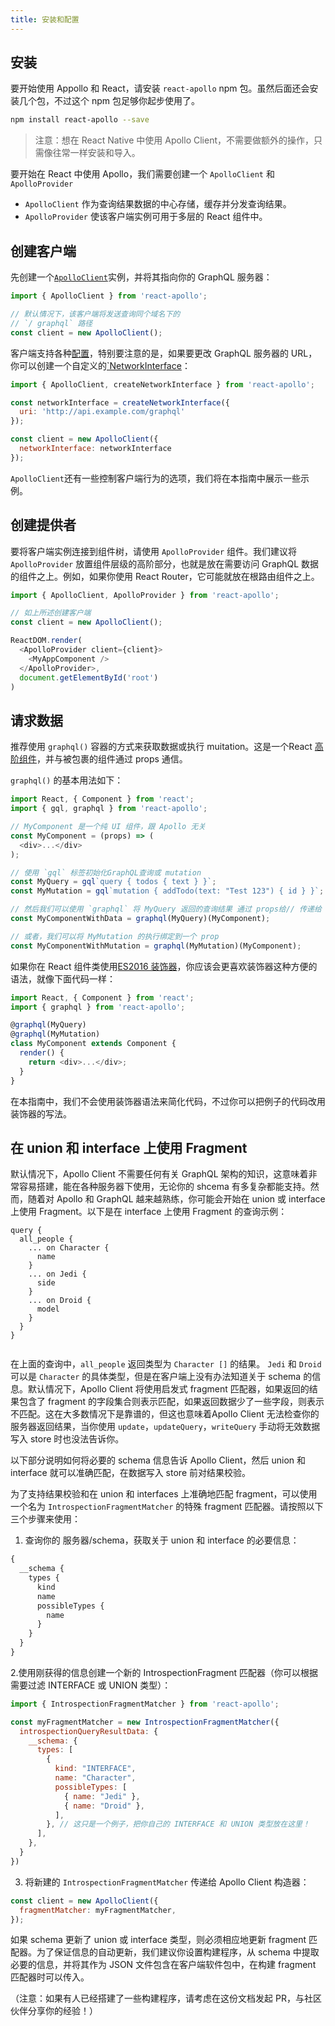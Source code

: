 ```yaml
---
title: 安装和配置
---
```

<h2 id="installation">安装</h2>

要开始使用 Appollo 和 React，请安装 `react-apollo` npm 包。虽然后面还会安装几个包，不过这个 npm 包足够你起步使用了。

```bash
npm install react-apollo --save
```

> 注意：想在 React Native 中使用 Apollo Client，不需要做额外的操作，只需像往常一样安装和导入。

要开始在 React 中使用 Apollo，我们需要创建一个 `ApolloClient` 和 `ApolloProvider`

- `ApolloClient` 作为查询结果数据的中心存储，缓存并分发查询结果。
- `ApolloProvider` 使该客户端实例可用于多层的 React 组件中。

<h2 id="creation-client">创建客户端</h2>

先创建一个[`ApolloClient`](/core/apollo-client-api.html＃constructor)实例，并将其指向你的 GraphQL 服务器：

```js
import { ApolloClient } from 'react-apollo';

// 默认情况下，该客户端将发送查询同个域名下的
// `/ graphql` 路径
const client = new ApolloClient();
```

客户端支持各种[配置](/core/apollo-client-api.html＃构造函数)，特别要注意的是，如果要更改 GraphQL 服务器的 URL，你可以创建一个自定义的[`NetworkInterface](/core/apollo-client-api.html#NetworkInterface)：

```js
import { ApolloClient, createNetworkInterface } from 'react-apollo';

const networkInterface = createNetworkInterface({
  uri: 'http://api.example.com/graphql'
});

const client = new ApolloClient({
  networkInterface: networkInterface
});
```

`ApolloClient`还有一些控制客户端行为的选项，我们将在本指南中展示一些示例。

<h2 id="creation-provider">创建提供者</h2>

要将客户端实例连接到组件树，请使用 `ApolloProvider` 组件。我们建议将 `ApolloProvider` 放置组件层级的高阶部分，也就是放在需要访问 GraphQL 数据的组件之上。例如，如果你使用 React Router，它可能就放在根路由组件之上。

```js
import { ApolloClient, ApolloProvider } from 'react-apollo';

// 如上所述创建客户端 
const client = new ApolloClient();

ReactDOM.render(
  <ApolloProvider client={client}>
    <MyAppComponent />
  </ApolloProvider>,
  document.getElementById('root')
)
```

<h2 id="connections-data">请求数据</h2>

推荐使用 `graphql()` 容器的方式来获取数据或执行 muitation。这是一个React [高阶组件](https://facebook.github.io/react/blog/2016/07/13/mixins-considered-harmful.html#subscriptions-and-side-effects)，并与被包裹的组件通过 props 通信。

`graphql()` 的基本用法如下：

```js
import React, { Component } from 'react';
import { gql, graphql } from 'react-apollo';

// MyComponent 是一个纯 UI 组件，跟 Apollo 无关
const MyComponent = (props) => (
  <div>...</div>
);

// 使用 `gql` 标签初始化GraphQL查询或 mutation
const MyQuery = gql`query { todos { text } }`;
const MyMutation = gql`mutation { addTodo(text: "Test 123") { id } }`;

// 然后我们可以使用 `graphql` 将 MyQuery 返回的查询结果 通过 props给// 传递给 MyComponent（随着数据变化而更新）
const MyComponentWithData = graphql(MyQuery)(MyComponent);

// 或者，我们可以将 MyMutation 的执行绑定到一个 prop
const MyComponentWithMutation = graphql(MyMutation)(MyComponent);
```

如果你在 React 组件类使用[ES2016 装饰器](https://medium.com/google-developers/exploring-es7-decorators-76ecb65fb841#.nn723s5u2)，你应该会更喜欢装饰器这种方便的语法，就像下面代码一样：

```js
import React, { Component } from 'react';
import { graphql } from 'react-apollo';

@graphql(MyQuery)
@graphql(MyMutation)
class MyComponent extends Component {
  render() {
    return <div>...</div>;
  }
}
```

在本指南中，我们不会使用装饰器语法来简化代码，不过你可以把例子的代码改用装饰器的写法。


<h2 id="fragment-matcher">在 union 和 interface 上使用 Fragment </h2>

默认情况下，Apollo Client 不需要任何有关 GraphQL 架构的知识，这意味着非常容易搭建，能在各种服务器下使用，无论你的 shcema 有多复杂都能支持。然而，随着对 Apollo 和 GraphQL 越来越熟练，你可能会开始在 union 或 interface 上使用 Fragment。以下是在 interface 上使用 Fragment 的查询示例：

```
query {
  all_people {
    ... on Character {
      name
    }
    ... on Jedi {
      side
    }
    ... on Droid {
      model
    }
  }
}
          
```

在上面的查询中，`all_people` 返回类型为 `Character []` 的结果。 `Jedi` 和 `Droid` 可以是 `Character` 的具体类型，但是在客户端上没有办法知道关于 schema 的信息。默认情况下，Apollo Client 将使用启发式 fragment 匹配器，如果返回的结果包含了 fragment 的字段集合则表示匹配，如果返回数据少了一些字段，则表示不匹配。这在大多数情况下是靠谱的，但这也意味着Apollo Client 无法检查你的服务器返回结果，当你使用 `update`，`updateQuery`，`writeQuery` 手动将无效数据写入 store 时也没法告诉你。

以下部分说明如何将必要的 schema 信息告诉 Apollo Client，然后 union 和 interface 就可以准确匹配，在数据写入 store 前对结果校验。

为了支持结果校验和在 union 和 interfaces 上准确地匹配 fragment，可以使用一个名为 `IntrospectionFragmentMatcher` 的特殊 fragment 匹配器。请按照以下三个步骤来使用：

1. 查询你的 服务器/schema，获取关于 union 和 interface 的必要信息：

```graphql
{
  __schema {
    types {
      kind
      name
      possibleTypes {
        name
      }
    }
  }
}
```

2.使用刚获得的信息创建一个新的 IntrospectionFragment 匹配器（你可以根据需要过滤 INTERFACE 或 UNION 类型）：


```js
import { IntrospectionFragmentMatcher } from 'react-apollo';

const myFragmentMatcher = new IntrospectionFragmentMatcher({
  introspectionQueryResultData: {
    __schema: {
      types: [
        {
          kind: "INTERFACE",
          name: "Character",
          possibleTypes: [
            { name: "Jedi" },
            { name: "Droid" },
          ],
        }, // 这只是一个例子，把你自己的 INTERFACE 和 UNION 类型放在这里！
      ],
    },
  }
})
```

3.  将新建的 `IntrospectionFragmentMatcher` 传递给 Apollo Client 构造器：

```js
const client = new ApolloClient({
  fragmentMatcher: myFragmentMatcher,
});
```

如果 schema 更新了 union 或 interface 类型，则必须相应地更新 fragment 匹配器。为了保证信息的自动更新，我们建议你设置构建程序，从 schema 中提取必要的信息，并将其作为 JSON 文件包含在客户端软件包中，在构建 fragment 匹配器时可以传入。

（注意：如果有人已经搭建了一些构建程序，请考虑在这份文档发起 PR，与社区伙伴分享你的经验！）
